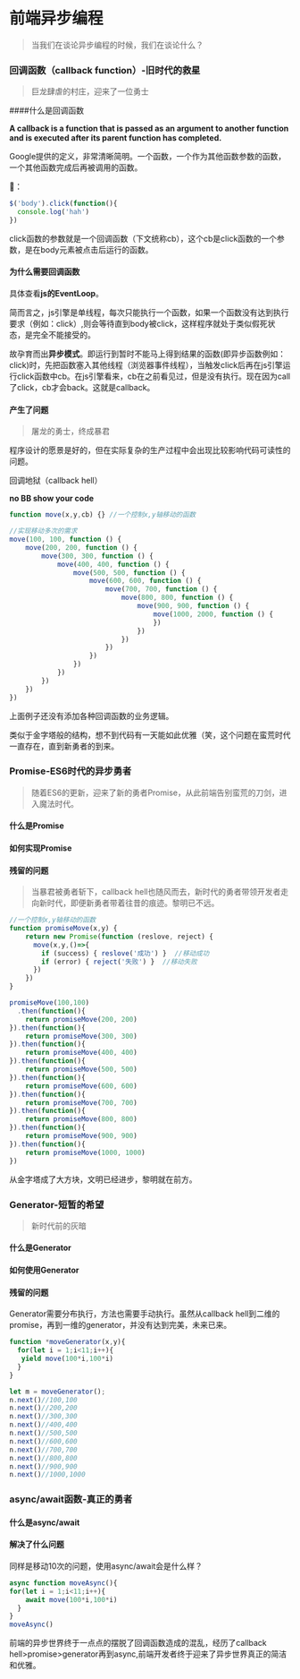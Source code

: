 # 前端异步编程

> 当我们在谈论异步编程的时候，我们在谈论什么？

### 回调函数（callback function）-旧时代的救星

> 巨龙肆虐的村庄，迎来了一位勇士

####什么是回调函数

**A callback is a function that is passed as an argument to another function and is executed after its parent function has completed.**

Google提供的定义，非常清晰简明。一个函数，一个作为其他函数参数的函数，一个其他函数完成后再被调用的函数。

🌰：

```javascript
$('body').click(function(){
  console.log('hah')
})
```

click函数的参数就是一个回调函数（下文统称cb），这个cb是click函数的一个参数，是在body元素被点击后运行的函数。

#### 为什么需要回调函数

具体查看**js的EventLoop**。

简而言之，js引擎是单线程，每次只能执行一个函数，如果一个函数没有达到执行要求（例如：click）,则会等待直到body被click，这样程序就处于类似假死状态，是完全不能接受的。

故孕育而出**异步模式**。即运行到暂时不能马上得到结果的函数(即异步函数例如：click)时，先把函数塞入其他线程（浏览器事件线程），当触发click后再在js引擎运行click函数中cb。在js引擎看来，cb在之前看见过，但是没有执行。现在因为call了click，cb才会back。这就是callback。

#### 产生了问题

> 屠龙的勇士，终成暴君

程序设计的愿景是好的，但在实际复杂的生产过程中会出现比较影响代码可读性的问题。

回调地狱（callback hell）

**no BB show your code**

```javascript
function move(x,y,cb) {} //一个控制x,y轴移动的函数

//实现移动多次的需求
move(100, 100, function () {
    move(200, 200, function () {
        move(300, 300, function () {
            move(400, 400, function () {
                move(500, 500, function () {
                    move(600, 600, function () {
                        move(700, 700, function () {
                            move(800, 800, function () {
                                move(900, 900, function () {
                                    move(1000, 2000, function () {
                                    })
                                })
                            })
                        })
                    })
                })
            })
        })
    })
})

```

上面例子还没有添加各种回调函数的业务逻辑。

类似于金字塔般的结构，想不到代码有一天能如此优雅（笑，这个问题在蛮荒时代一直存在，直到新勇者的到来。

### Promise-ES6时代的异步勇者

> 随着ES6的更新，迎来了新的勇者Promise，从此前端告别蛮荒的刀剑，进入魔法时代。

#### 什么是Promise

#### 如何实现Promise

#### 残留的问题

> 当暴君被勇者斩下，callback hell也随风而去，新时代的勇者带领开发者走向新时代，即便新勇者带着往昔的痕迹。黎明已不远。

```javascript
//一个控制x,y轴移动的函数
function promiseMove(x,y) {
    return new Promise(function (reslove, reject) {
      move(x,y,()=>{
        if (success) { reslove('成功') }  //移动成功
        if (error) { reject('失败') }  //移动失败
      })
    })
}

promiseMove(100,100)
  .then(function(){
    return promiseMove(200, 200)
}).then(function(){
    return promiseMove(300, 300)
}).then(function(){
    return promiseMove(400, 400)
}).then(function(){
    return promiseMove(500, 500)
}).then(function(){
    return promiseMove(600, 600)
}).then(function(){
    return promiseMove(700, 700)
}).then(function(){
    return promiseMove(800, 800)
}).then(function(){
    return promiseMove(900, 900)
}).then(function(){
    return promiseMove(1000, 1000)
})

```

从金字塔成了大方块，文明已经进步，黎明就在前方。

### Generator-短暂的希望

> 新时代前的灰暗

#### 什么是Generator

#### 如何使用Generator

#### 残留的问题

Generator需要分布执行，方法也需要手动执行。虽然从callback hell到二维的promise，再到一维的generator，并没有达到完美，未来已来。

```javascript
function *moveGenerator(x,y){
  for(let i = 1;i<11;i++){
   yield move(100*i,100*i)
  }
}

let m = moveGenerator();
n.next()//100,100
n.next()//200,200
n.next()//300,300
n.next()//400,400
n.next()//500,500
n.next()//600,600
n.next()//700,700
n.next()//800,800
n.next()//900,900
n.next()//1000,1000
```

### async/await函数-真正的勇者

#### 什么是async/await

#### 解决了什么问题

同样是移动10次的问题，使用async/await会是什么样？

```javascript
async function moveAsync(){
for(let i = 1;i<11;i++){
    await move(100*i,100*i)
  }
}
moveAsync()
```

前端的异步世界终于一点点的摆脱了回调函数造成的混乱，经历了callback hell>promise>generator再到async,前端开发者终于迎来了异步世界真正的简洁和优雅。